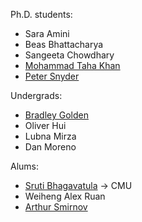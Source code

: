 Ph.D. students: 

* Sara Amini
* Beas Bhattacharya
* Sangeeta Chowdhary
* [Mohammad Taha Khan][taha]
* [Peter Snyder][pete]

Undergrads:

* [Bradley Golden][bradley]
* Oliver Hui
* Lubna Mirza
* Dan Moreno

Alums:

* [Sruti Bhagavatula][sruti] -> CMU
* Weiheng Alex Ruan
* [Arthur Smirnov][arthur]

[bradley]: https://bradleygolden.github.io/
[sruti]: https://www.cs.uic.edu/Bits/SrutiBhagavatula
[taha]: https://www.cs.uic.edu/Bits/MohammadTahaKhan
[pete]: https://www.cs.uic.edu/Bits/PeterSnyder
[arthur]: https://www.cs.uic.edu/~asmirnov/
